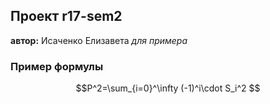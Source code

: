 ## Проект r17-sem2
**автор:** Исаченко Елизавета
*для примера*
### Пример формулы
$$P^2=\sum_{i=0}^\infty (-1)^i\cdot S_i^2 $$
